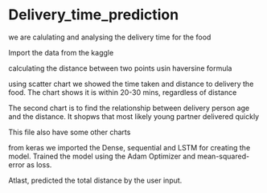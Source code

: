 # Delivery_time_prediction
we are calulating and analysing the delivery time for the food 

Import the data from the kaggle

calculating the distance between two points usin haversine formula

using scatter chart we showed the time taken and distance to delivery the food. The chart shows it is within 20-30 mins, regardless of distance

The second chart is to find the relationship between delivery person age and the distance. It shopws that most likely young partner delivered quickly

This file also have some other charts

from keras we imported the Dense, sequential and LSTM  for creating the model. Trained the model using the Adam Optimizer and mean-squared-error as loss.

Atlast, predicted the total distance by the user input.
